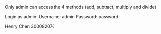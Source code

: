 Only admin can access the 4 methods (add, subtract, multiply and divide)

Login as admin:
Username: admin
Password: password

Henry Chen 300082076
